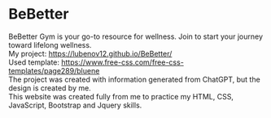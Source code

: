 # BeBetter 
 BeBetter Gym is your go-to resource for  wellness. Join  to start your journey toward lifelong wellness. \
 My project: https://lubenov12.github.io/BeBetter/ \
 Used  template: https://www.free-css.com/free-css-templates/page289/bluene \
 The  project was created with information generated from ChatGPT, but the  design is created by me. \
 This website was created fully from me to practice my HTML, CSS, JavaScript, Bootstrap and Jquery skills. 
